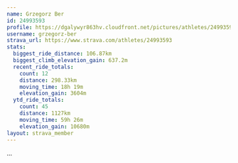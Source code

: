 ```yaml
---
name: Grzegorz Ber
id: 24993593
profile: https://dgalywyr863hv.cloudfront.net/pictures/athletes/24993593/7453165/11/large.jpg
username: grzegorz-ber
strava_url: https://www.strava.com/athletes/24993593
stats:
  biggest_ride_distance: 106.87km
  biggest_climb_elevation_gain: 637.2m
  recent_ride_totals:
    count: 12
    distance: 298.33km
    moving_time: 18h 19m
    elevation_gain: 3604m
  ytd_ride_totals:
    count: 45
    distance: 1127km
    moving_time: 59h 26m
    elevation_gain: 10680m
layout: strava_member
--- 
```

...
